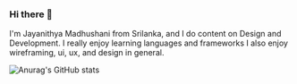 ### Hi there 👋

I'm Jayanithya Madhushani from Srilanka, and I do content on Design and Development. I really enjoy learning languages and frameworks
I also enjoy wireframing, ui, ux, and design in general.

![Anurag's GitHub stats](https://github-readme-stats.vercel.app/api?username=Jayanithya&show_icons=true&theme=radical)
